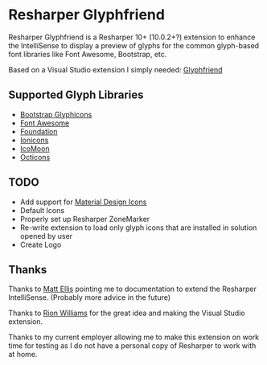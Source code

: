 # Resharper Glyphfriend

Resharper Glyphfriend is a Resharper 10+ (10.0.2+?) extension to enhance the IntelliSense to display a preview of glyphs for the common glyph-based font libraries like Font Awesome, Bootstrap, etc.

Based on a Visual Studio extension I simply needed: [Glyphfriend](https://github.com/Rionmonster/Glyphfriend)

## Supported Glyph Libraries
* [Bootstrap Glyphicons](http://getbootstrap.com/components/#glyphicons)
* [Font Awesome](http://fortawesome.github.io/Font-Awesome/)
* [Foundation](http://foundation.zurb.com/)
* [Ionicons](http://ionicons.com/)
* [IcoMoon](https://icomoon.io/)
* [Octicons](https://octicons.github.com/)

## TODO
* Add support for [Material Design Icons](https://materialdesignicons.com/)
* Default Icons
* Properly set up Resharper ZoneMarker
* Re-write extension to load only glyph icons that are installed in solution opened by user
* Create Logo

## Thanks

Thanks to [Matt Ellis](https://github.com/citizenmatt) pointing me to documentation to extend the Resharper IntelliSense. (Probably more advice in the future)

Thanks to [Rion Williams](https://github.com/Rionmonster) for the great idea and making the Visual Studio extension.

Thanks to my current employer allowing me to make this extension on work time for testing as I do not have a personal copy of Resharper to work with at home.
